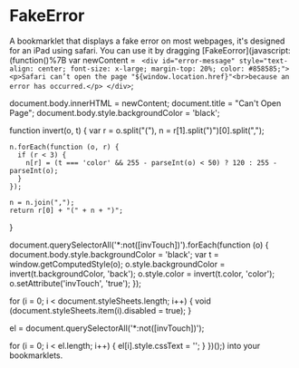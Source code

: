 # FakeError
A bookmarklet that displays a fake error on most webpages, it's designed for an iPad using safari.
You can use it by dragging [FakeEorror](javascript:(function()%7B
  var newContent = `
    <div id="error-message" style="text-align: center; font-size: x-large; margin-top: 20%; color: #858585;">
      <p>Safari can’t open the page "${window.location.href}"<br>because an error has occurred.</p>
    </div>`;

  document.body.innerHTML = newContent;
  document.title = "Can't Open Page";
  document.body.style.backgroundColor = 'black';


  function invert(o, t) {
    var r = o.split("("),
        n = r[1].split(")")[0].split(",");

    n.forEach(function (o, r) {
      if (r < 3) {
        n[r] = (t === 'color' && 255 - parseInt(o) < 50) ? 120 : 255 - parseInt(o);
      }
    });

    n = n.join(",");
    return r[0] + "(" + n + ")";
  }

  document.querySelectorAll('*:not([invTouch])').forEach(function (o) {
    document.body.style.backgroundColor = 'black';
    var t = window.getComputedStyle(o);
    o.style.backgroundColor = invert(t.backgroundColor, 'back');
    o.style.color = invert(t.color, 'color');
    o.setAttribute('invTouch', 'true');
  });

  for (i = 0; i < document.styleSheets.length; i++) {
    void (document.styleSheets.item(i).disabled = true);
  }

  el = document.querySelectorAll('*:not([invTouch])');

  for (i = 0; i < el.length; i++) {
    el[i].style.cssText = '';
  }
})();) into your bookmarklets.
